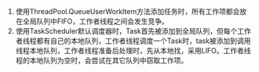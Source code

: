 1. 使用ThreadPool.QueueUserWorkItem方法添加任务时，所有工作项都会放在全局队列中FIFO，工作者线程之间会发生竞争。
2. 使用TaskScheduler默认调度器时，Task首先被添加到全局队列，但每个工作者线程都有自己的本地队列，工作者线程调度一个Task时，task被添加到调用线程本地队列，工作者线程准备后处理时，先从本地找，采用LIFO。工作者线程的本地队列为空时，会尝试在其它队列中窃取工作项。

